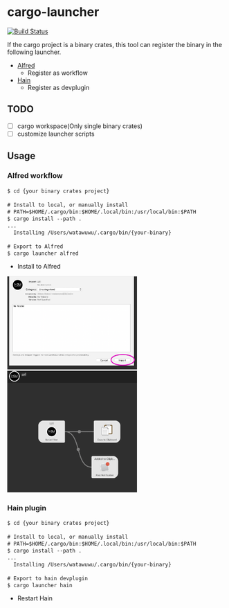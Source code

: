 # cargo-launcher

[![Build Status](https://travis-ci.com/watawuwu/cargo-launcher.svg?branch=master)](https://travis-ci.com/watawuwu/cargo-launcher)

If the cargo project is a binary crates, this tool can register the binary in the following launcher.

- [Alfred](https://www.alfredapp.com/workflows/)
    - Register as workflow
- [Hain](https://hainproject.github.io/hain/docs/)
    - Register as devplugin


## TODO
- [ ] cargo workspace(Only single binary crates)
- [ ] customize launcher scripts

## Usage

### Alfred workflow

```
$ cd {your binary crates project}

# Install to local, or manually install
# PATH=$HOME/.cargo/bin:$HOME/.local/bin:/usr/local/bin:$PATH
$ cargo install --path .
...
  Installing /Users/watawuwu/.cargo/bin/{your-binary}

# Export to Alfred
$ cargo launcher alfred
```

- Install to Alfred

<img src="alfred.png" width="300px">

<img src="workflow.png" width="300px">

### Hain plugin

```
$ cd {your binary crates project}

# Install to local, or manually install
# PATH=$HOME/.cargo/bin:$HOME/.local/bin:/usr/local/bin:$PATH
$ cargo install --path .
...
  Installing /Users/watawuwu/.cargo/bin/{your-binary}

# Export to hain devplugin
$ cargo launcher hain
```

- Restart Hain

